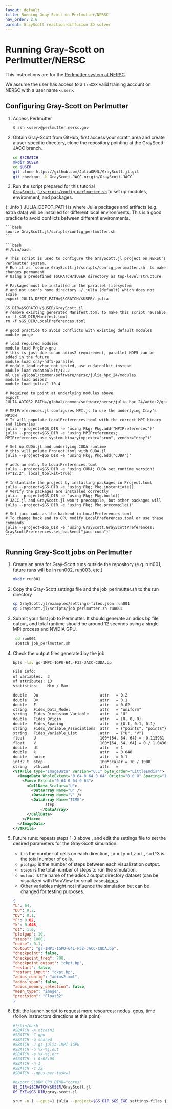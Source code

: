 ```yaml
---
layout: default
title: Running Gray-Scott on Perlmutter/NERSC
nav_order: 2.6
parent: GrayScott reaction-diffusion 3D solver
---
```


# Running Gray-Scott on Perlmutter/NERSC

This instructions are for the [Perlmutter system at NERSC](https://docs.nersc.gov/systems/perlmutter/architecture/). 

We assume the user has access to a `trnXXX` valid training account on NERSC with a user name `<user>`.

## Configuring Gray-Scott on Perlmutter

1. Access Perlmutter

    ```
    $ ssh <user>@perlmutter.nersc.gov
    ```

2. Obtain Gray-Scott from GitHub, first access your scrath area and create a user-specific directory, clone the repository pointing at the GrayScott-JACC branch.

    ```bash
    cd $SCRATCH
    mkdir $USER
    cd $USER
    git clone https://github.com/JuliaORNL/GrayScott.jl.git
    git checkout -b GrayScott-JACC origin/GrayScott-JACC
    ```

2. Run the script prepared for this tutorial [`GrayScott.jl/scripts/config_perlmutter.sh`](https://github.com/JuliaORNL/GrayScott.jl/blob/GrayScott-JACC/scripts/config_perlmutter.sh) to set up modules, environment, and packages.

{: .info }
  JULIA_DEPOT_PATH is where Julia packages and artifacts (e.g. extra data) will be installed for different local environments. This is a good practice to avoid conflicts between different environments.

    ```bash
    source GrayScott.jl/scripts/config_perlmutter.sh
    ```

    ```bash
    #!/bin/bash

    # This script is used to configure the GrayScott.jl project on NERSC's Perlmutter system.
    # Run it as `source GrayScott.jl/scripts/config_perlmutter.sh` to make changes permanent
    # Using a predefined $SCRATCH/$USER directory as top-level structure

    # Packages must be installed in the parallel filesystem 
    # and not user's home directory ~/.julia (default) which does not scale
    export JULIA_DEPOT_PATH=$SCRATCH/$USER/.julia

    GS_DIR=$SCRATCH/$USER/GrayScott.jl
    # remove existing generated Manifest.toml to make this script reusable
    rm -f $GS_DIR/Manifest.toml
    rm -f $GS_DIR/LocalPreferences.toml

    # good practice to avoid conflicts with existing default modules
    module purge

    # load required modules
    module load PrgEnv-gnu
    # this is just due to an adios2 requirement, parallel HDF5 can be added in the future
    module load cray-hdf5-parallel
    # module load nvhpc not tested, use cudatoolkit instead
    module load cudatoolkit/12.2
    ml use /global/common/software/nersc/julia_hpc_24/modules
    module load adios2
    module load julia/1.10.4

    # Required to point at underlying modules above
    export JULIA_ADIOS2_PATH=/global/common/software/nersc/julia_hpc_24/adios2/gnu

    # MPIPreferences.jl configures MPI.jl to use the underlying Cray's MPICH
    # It will populate LocalPreferences.toml with the correct MPI binary and libraries
    julia --project=$GS_DIR -e 'using Pkg; Pkg.add("MPIPreferences")'
    julia --project=$GS_DIR -e 'using MPIPreferences; MPIPreferences.use_system_binary(mpiexec="srun", vendor="cray")'

    # Set up CUDA.jl and underlying CUDA runtime
    # this will polute Project.toml with CUDA.jl
    julia --project=$GS_DIR -e 'using Pkg; Pkg.add("CUDA")'

    # adds an entry to LocalPreferences.toml
    julia --project=$GS_DIR -e 'using CUDA; CUDA.set_runtime_version!(v"12.2"; local_toolkit=true)'

    # Instantiate the project by installing packages in Project.toml
    julia --project=$GS_DIR -e 'using Pkg; Pkg.instantiate()'
    # Verify the packages are installed correctly
    julia --project=$GS_DIR -e 'using Pkg; Pkg.build()'
    # JACC.jl and GrayScott.jl won't precompile, but other packages will
    julia --project=$GS_DIR -e 'using Pkg; Pkg.precompile()'

    # Set jacc-cuda as the backend in LocalPreferences.toml
    # To change back end to CPU modify LocalPreferences.toml or use these commands
    julia --project=$GS_DIR -e 'using GrayScott.GrayScottPreferences; GrayScottPreferences.set_backend("jacc-cuda")'
    ```

## Running Gray-Scott jobs on Perlmutter

1. Create an area for Gray-Scott runs outside the repository (e.g. run001, future runs will be in run002, run003, etc.)

    ```bash
    mkdir run001
    ```

2. Copy the Gray-Scott settings file and the job_perlmutter.sh to the run directory

    ```bash
    cp GrayScott.jl/examples/settings-files.json run001
    cp GrayScott.jl/scripts/job_perlmutter.sh run001
    ```

3. Submit your first job to Perlmutter. It should generate an adios bp file output, and total runtime should be around 12 seconds using a single MPI process and NVIDIA GPU.
   
   ```bash
    cd run001
    sbatch job_perlmutter.sh
    ```

4. Check the output files generated by the job

    ```bash
    bpls -lav gs-1MPI-1GPU-64L-F32-JACC-CUDA.bp
    ```

    ```xml
    File info:
    of variables:  3
    of attributes: 13
    statistics:    Min / Max 

    double   Du                           attr   = 0.2
    double   Dv                           attr   = 0.1
    double   F                            attr   = 0.02
    string   Fides_Data_Model             attr   = "uniform"
    string   Fides_Dimension_Variable     attr   = "U"
    double   Fides_Origin                 attr   = {0, 0, 0}
    double   Fides_Spacing                attr   = {0.1, 0.1, 0.1}
    string   Fides_Variable_Associations  attr   = {"points", "points"}
    string   Fides_Variable_List          attr   = {"U", "V"}
    float    U                            100*{64, 64, 64} = -0.115931 / 1.46275
    float    V                            100*{64, 64, 64} = 0 / 1.04308
    double   dt                           attr   = 1
    double   k                            attr   = 0.048
    double   noise                        attr   = 0.1
    int32_t  step                         100*scalar = 10 / 1000
    string   vtk.xml                      attr   = 
    <VTKFile type="ImageData" version="0.1" byte_order="LittleEndian">
      <ImageData WholeExtent="0 64 0 64 0 64" Origin="0 0 0" Spacing="1 1 1">
        <Piece Extent="0 64 0 64 0 64">
          <CellData Scalars="U">
            <DataArray Name="U" />
            <DataArray Name="V" />
            <DataArray Name="TIME">
                  step
                </DataArray>
          </CellData>
        </Piece>
      </ImageData>
    </VTKFile>
    ```

5. Future runs: repeats steps 1-3 above , and edit the settings file to set the desired parameters for the Gray-Scott simulation.

   - `L` is the number of cells on each direction, Lx = Ly = Lz = L, so L^3 is the total number of cells.
   - `plotgap` is the number of steps between each visualization output.
   - `steps` is the total number of steps to run the simulation.
   - `output` is the name of the adios2 output directory dataset (can be visualized with ParaView for small cases)[docs](https://adios2.readthedocs.io/en/latest/ecosystem/visualization.html).
   - Other variables might not influence the simulation but can be changed for testing purposes.

    ```json
    {
    "L": 64,
    "Du": 0.2,
    "Dv": 0.1,
    "F": 0.02,
    "k": 0.048,
    "dt": 1.0,
    "plotgap": 10,
    "steps": 1000,
    "noise": 0.1,
    "output": "gs-1MPI-1GPU-64L-F32-JACC-CUDA.bp",
    "checkpoint": false,
    "checkpoint_freq": 700,
    "checkpoint_output": "ckpt.bp",
    "restart": false,
    "restart_input": "ckpt.bp",
    "adios_config": "adios2.xml",
    "adios_span": false,
    "adios_memory_selection": false,
    "mesh_type": "image",
    "precision": "Float32"
    }
    ```

6. Edit the launch script to request more resources: nodes, gpus, time (follow instructors directions at this point)

    ```bash
    #!/bin/bash
    #SBATCH -A ntrain1
    #SBATCH -C gpu
    #SBATCH -q shared
    #SBATCH -J gs-julia-1MPI-1GPU
    #SBATCH -o %x-%j.out
    #SBATCH -e %x-%j.err
    #SBATCH -t 0:02:00
    #SBATCH -n 1
    #SBATCH -c 32
    #SBATCH --gpus-per-task=1

    #export SLURM_CPU_BIND="cores"
    GS_DIR=$SCRATCH/$USER/GrayScott.jl
    GS_EXE=$GS_DIR/gray-scott.jl

    srun -n 1 --gpus=1 julia --project=$GS_DIR $GS_EXE settings-files.json
    ```